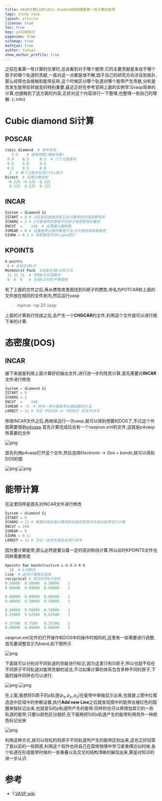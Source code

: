 ```yaml
---
title: VASP计算Si的Cubic diamond结构理解第一性计算的能带
tags: Study vasp
layout: article
license: true
toc: true
key: a20200927
pageview: true
sitemap: true
mathjax: true
author: YuXuan
show_author_profile: true
---
```

之前在看第一性计算的文章时,总会看到对于哪个能带,它的主要贡献是来自于哪个原子的哪个轨道的贡献,一直对这一点都是很不解,因子自己的研究方向涉及到拓扑,那么经常也会接触到能带反转,这个时候区分哪个轨道对哪个能带产生贡献,分析是否发生能带反转就变的特别重要,最近正好在参考官网上面的实例学习vasp简单的计算,也接触到了这方面的内容,正好对这个内容进行一下整理,也整理一些自己的理解.
{:.info}
<!--more-->
# Cubic diamond Si计算
## POSCAR
```python
cubic diamond  # 体系命名
   5.5    # 晶格常数(缩放系数)
 0.0    0.5     0.5  # 三个元胞基矢
 0.5    0.0     0.5
 0.5    0.5     0.0
  2  # 每个元胞中包含2个Si原子
Direct  # 采用分数坐标
 -0.125 -0.125 -0.125
  0.125  0.125  0.125
```

## INCAR
```python
System = diamond Si 
ISTART = 0 # 决定是否直接读取已经计算得到的波函数信息
ICHARG = 2 # 2代表电荷密度取不同原子电荷密度的叠加
ENCUT  =    240  # 设置最大截断能
ISMEAR = 0 # 设置能带占据的展宽方法,0代表选择高斯展宽
SIGMA = 0.1 # 高斯展宽中的sigma因子
```

## KPOINTS
```python
k-points
 0 # 自动生成k点
Monkhorst Pack  #选取生成k点的方法
 11 11 11  # 控制k点生成数目
 0  0  0   # 生成k点时的平移控制
```

有了上面的文件之后,再从赝势库里面找到Si原子的赝势,命名为POTCAR和上面的文件放在相同的文件夹内,然后运行vasp
> mpirun -np 20 vasp

上面的计算执行完成之后,会产生一个**CHGCAR**的文件,利用这个文件就可以进行接下来的计算.
# 态密度(DOS)

## INCAR
接下来就是利用上面计算好的输出文件,进行进一步的性质计算,首先需要对**INCAR**文件进行修改
```python
System = diamond Si
ISTART = 0
ICHARG = 2
ENCUT  =    240
ISMEAR = -5  # 另外一种计算能带占据函数的方法
LORBIT = 11 # 决定 PROCAR or PROOUT 的文件读写
```

修改INCAR文件之后,再继续运行一次vasp,就可以得到想要的DOS了,不过这个作图需要借助[p4vasp](http://www.p4vasp.at/#/).首先计算完成后会有一个vasprun.xml的文件,这就是p4vasp所需要的文件

![png](/assets/images/vasp/si1.png)

首先利用p4vasp打开这个文件,然后选择$Electronic\rightarrow Dos+bands$,就可以得到DOS的图

![png](/assets/images/vasp/si2.png)
![png](/assets/images/vasp/si3.png)

# 能带计算
在这里同样是首先对INCAR文件进行修改
```python
System = diamond Si
ISTART = 0
ICHARG = 11 # 需要利用前面计算得到的电荷密度文件来对能带进行计算
ENCUT = 240
ISMEAR = 0
SIGMA = 0.1;
LORBIT = 11 # 决定一些文件是否会进行读写
```

因为要计算能带,那么必然是要沿着一定的高对称线计算,所以此时KPOINTS文件也同样需要修改
```python
kpoints for bandstructure L-G-X-U K-G
  10  # k点数目
line  # 能带计算模式选择
reciprocal # 倒空间中k点坐标
0.50000  0.50000  0.50000    1
0.00000  0.00000  0.00000    1

0.00000  0.00000  0.00000    1
0.00000  0.50000  0.50000    1

0.00000  0.50000  0.50000    1
0.25000  0.62500  0.62500    1

0.37500  0.7500   0.37500    1
0.00000  0.00000  0.00000    1
```

vasprun.xml文件的打开操作和DOS中的操作时相同的,这里有一些需要进行调整,首先要调整显示为band,如下图所示

![png](/assets/images/vasp/si4.png)

下面就可以分别对不同轨道的贡献进行标记,因为这里只有Si原子,所以也就不存在不同原子不同轨道对能带贡献的说法,不过如果计算的体系包含多种不同的原子,下面的操作同样也可以进行.

![png](/assets/images/vasp/si5.png)
![png](/assets/images/vasp/si6.png)

在上面,我想将Si原子的p轨道($p_x,p_y,p_z$)在能带中单独显示出来,也就是上图中红框选选中区域中的参数设置,执行**Add new Line**之后就发现图中的能带会被红色的圆圈单独标记出来,也就是Si的p轨道所产生的能带.同样的也可以再增加其它的一些轨道的能带,只要以颜色区分就好,在下面再把Si的s轨道产生的能带利用另外一种颜色标记出来

![png](/assets/images/vasp/si7.png)

利用这种方式,就可以轻松的将原子不同轨道所产生的能带区别出来,这也正好回答了我以前的一些困惑,利用这个软件也将自己在固体物理中学习紧束缚近似时候,各个轨道在形成能带时候的一些重叠以及交叉的结构清晰的展现出来,算是对知识的进一步认识.


# 参考
- 1.[VASP wiki](https://www.vasp.at/wiki/index.php/The_VASP_Manual)
